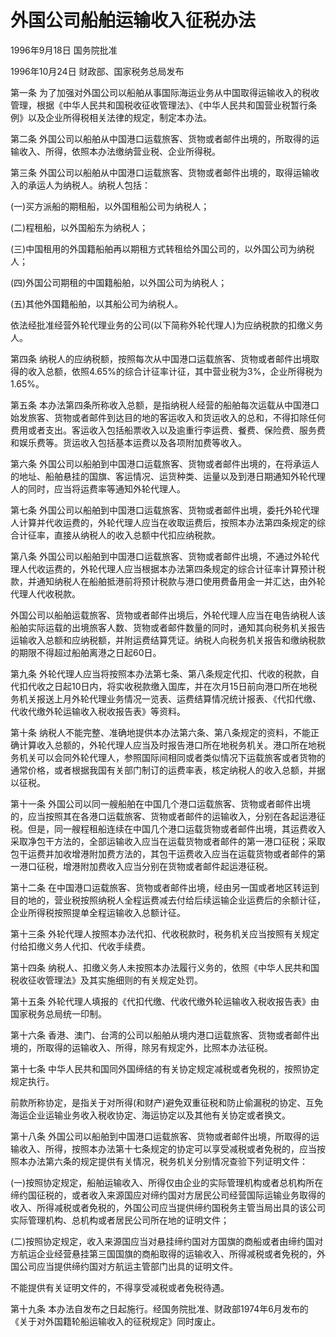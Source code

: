 # 外国公司船舶运输收入征税办法

1996年9月18日 国务院批准　

1996年10月24日 财政部、国家税务总局发布　

第一条 为了加强对外国公司以船舶从事国际海运业务从中国取得运输收入的税收管理，根据《中华人民共和国税收征收管理法》、《中华人民共和国营业税暂行条例》以及企业所得税相关法律的规定，制定本办法。

第二条 外国公司以船舶从中国港口运载旅客、货物或者邮件出境的，所取得的运输收入、所得，依照本办法缴纳营业税、企业所得税。

第三条 外国公司以船舶从中国港口运载旅客、货物或者邮件出境的，取得运输收入的承运人为纳税人。纳税人包括：

(一)买方派船的期租船，以外国租船公司为纳税人；

(二)程租船，以外国船东为纳税人；

(三)中国租用的外国籍船舶再以期租方式转租给外国公司的，以外国公司为纳税人；

(四)外国公司期租的中国籍船舶，以外国公司为纳税人；

(五)其他外国籍船舶，以其船公司为纳税人。

依法经批准经营外轮代理业务的公司(以下简称外轮代理人)为应纳税款的扣缴义务人。

第四条 纳税人的应纳税额，按照每次从中国港口运载旅客、货物或者邮件出境取得的收入总额，依照4.65%的综合计征率计征，其中营业税为3%，企业所得税为1.65%。

第五条 本办法第四条所称收入总额，是指纳税人经营的船舶每次运载从中国港口始发旅客、货物或者邮件到达目的地的客运收入和货运收入的总和，不得扣除任何费用或者支出。客运收入包括船票收入以及逾重行李运费、餐费、保险费、服务费和娱乐费等。货运收入包括基本运费以及各项附加费等收入。

第六条 外国公司以船舶到中国港口运载旅客、货物或者邮件出境的，在将承运人的地址、船舶悬挂的国旗、客运情况、运货种类、运量以及到港日期通知外轮代理人的同时，应当将运费率等通知外轮代理人。

第七条 外国公司以船舶到中国港口运载旅客、货物或者邮件出境，委托外轮代理人计算并代收运费的，外轮代理人应当在收取运费后，按照本办法第四条规定的综合计征率，直接从纳税人的收入总额中代扣应纳税款。

第八条 外国公司以船舶到中国港口运载旅客、货物或者邮件出境，不通过外轮代理人代收运费的，外轮代理人应当根据本办法第四条规定的综合计征率计算预计税款，并通知纳税人在船舶抵港前将预计税款与港口使用费备用金一并汇达，由外轮代理人代收税款。

外国公司以船舶运载旅客、货物或者邮件出境后，外轮代理人应当在电告纳税人该船舶实际运载的出境旅客人数、货物或者邮件数量的同时，通知其向税务机关报告运输收入总额和应纳税额，并附运费结算凭证。纳税人向税务机关报告和缴纳税款的期限不得超过船舶离港之日起60日。

第九条 外轮代理人应当将按照本办法第七条、第八条规定代扣、代收的税款，自代扣代收之日起10日内，将实收税款缴入国库，并在次月15日前向港口所在地税务机关报送上月外轮代理业务情况一览表、运费结算情况统计报表、《代扣代缴、代收代缴外轮运输收入税收报告表》等资料。

第十条 纳税人不能完整、准确地提供本办法第六条、第八条规定的资料，不能正确计算收入总额的，外轮代理人应当及时报告港口所在地税务机关。港口所在地税务机关可以会同外轮代理人，参照国际间相同或者类似情况下运载旅客或者货物的通常价格，或者根据我国有关部门制订的运费率表，核定纳税人的收入总额，并据以征税。

第十一条 外国公司以同一艘船舶在中国几个港口运载旅客、货物或者邮件出境的，应当按照其在各港口运载旅客、货物或者邮件的运输收入，分别在各起运港征税。但是，同一艘程租船连续在中国几个港口运载货物或者邮件出境，其运费收入采取净包干方法的，全部运输收入应当在运载货物或者邮件的第一港口征税；采取包干运费并加收增港附加费方法的，其包干运费收入应当在运载货物或者邮件的第一港口征税，增港附加费收入应当分别在货物或者邮件起运港征税。

第十二条 在中国港口运载旅客、货物或者邮件出境，经由另一国或者地区转运到目的地的，营业税按照纳税人全程运费减去付给后续运输企业运费后的余额计征，企业所得税按照提单全程运输收入总额计征。

第十三条 外轮代理人按照本办法代扣、代收税款时，税务机关应当按照有关规定付给扣缴义务人代扣、代收手续费。

第十四条 纳税人、扣缴义务人未按照本办法履行义务的，依照《中华人民共和国税收征收管理法》及其实施细则的有关规定处罚。

第十五条 外轮代理人填报的《代扣代缴、代收代缴外轮运输收入税收报告表》由国家税务总局统一印制。

第十六条 香港、澳门、台湾的公司以船舶从境内港口运载旅客、货物或者邮件出境的，所取得的运输收入、所得，除另有规定外，比照本办法征税。

第十七条 中华人民共和国同外国缔结的有关协定规定减税或者免税的，按照协定规定执行。

前款所称协定，是指关于对所得(和财产)避免双重征税和防止偷漏税的协定、互免海运企业运输业务收入税收协定、海运协定以及其他有关协定或者换文。

第十八条 外国公司以船舶到中国港口运载旅客、货物或者邮件出境，所取得的运输收入、所得，按照本办法第十七条规定的协定可以享受减税或者免税的，应当按照本办法第六条的规定提供有关情况，税务机关分别情况查验下列证明文件：

(一)按照协定规定，船舶运输收入、所得仅由企业的实际管理机构或者总机构所在缔约国征税的，或者收入来源国应对缔约国对方居民公司经营国际运输业务取得的收入、所得减税或者免税的，外国公司应当提供缔约国税务主管当局出具的该公司实际管理机构、总机构或者居民公司所在地的证明文件；

(二)按照协定规定，收入来源国应当对悬挂缔约国对方国旗的商船或者由缔约国对方航运企业经营悬挂第三国国旗的商船取得的运输收入、所得减税或者免税的，外国公司应当提供缔约国对方航运主管部门出具的证明文件。

不能提供有关证明文件的，不得享受减税或者免税待遇。

第十九条 本办法自发布之日起施行。经国务院批准、财政部1974年6月发布的《关于对外国籍轮船运输收入的征税规定》同时废止。
